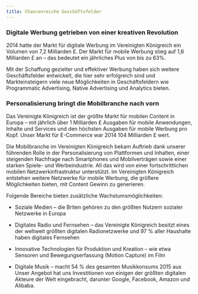 ```yaml
---
title: Chancenreiche Geschäftsfelder
---
```


### Digitale Werbung getrieben von einer kreativen Revolution

2014 hatte der Markt für digitale Werbung im Vereinigten Königreich ein Volumen von 7,2 Milliarden £. Der Markt für mobile Werbung stieg auf 1,6 Milliarden £ an – das bedeutet ein jährliches Plus von bis zu 63%.

Mit der Schaffung gezielter und effektiver Werbung haben sich weitere Geschäftsfelder entwickelt, die hier sehr erfolgreich sind und Markteinsteigern viele neue Möglichkeiten in Geschäftsfeldern wie Programmatic Advertising, Native Advertising und Analytics bieten.

### Personalisierung bringt die Mobilbranche nach vorn

Das Vereinigte Königreich ist der größte Markt für mobilen Content in Europa – mit jährlich über 1 Milliarden £ Ausgaben für mobile Anwendungen, Inhalte und Services und den höchsten Ausgaben für mobile Werbung pro Kopf. Unser Markt für E-Commerce war 2014 104 Milliarden £ wert.

Die Mobilbranche im Vereinigten Königreich bekam Auftrieb dank unserer führenden Rolle in der Personalisierung von Plattformen und Inhalten, einer steigenden Nachfrage nach Smartphones und Mobilverträgen sowie einer starken Spiele- und Werbeindustrie. All das wird von einer fortschrittlichen mobilen Netzwerkinfrastruktur unterstützt. Im Vereinigten Königreich entstehen weitere Netzwerke für mobile Werbung, die größere Möglichkeiten bieten, mit Content Gewinn zu generieren.

Folgende Bereiche bieten zusätzliche Wachstumsmöglichkeiten:

- Soziale Medien – die Briten gehören zu den größten Nutzern sozialer Netzwerke in Europa

-  Digitales Radio und Fernsehen – das Vereinigte Königreich besitzt eines der weltweit größten digitalen Radionetzwerke und 97 % aller Haushalte haben digitales Fernsehen

-  Innovative Technologien für Produktion und Kreation – wie etwa Sensoren und Bewegungserfassung (Motion Capture) im Film

- Digitale Musik – macht 54 % des gesamten Musikkonsums 2015 aus Unser Angebot hat uns Investitionen von einigen der größten digitalen Akteure der Welt eingebracht, darunter Google, Facebook, Amazon und Alibaba.
